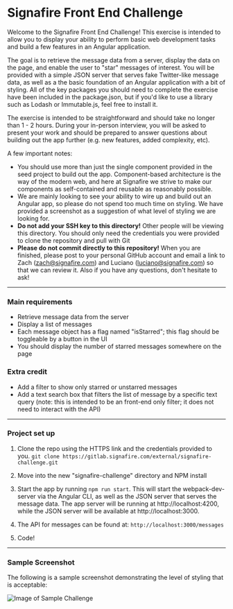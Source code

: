 # Signafire Front End Challenge

Welcome to the Signafire Front End Challenge! This exercise is intended to allow you to display your ability to perform basic web development tasks 
and build a few features in an Angular application.

The goal is to retrieve the message data from a server, display the data on the page, and enable the user to "star" messages of interest. You will 
be provided with a simple JSON server that serves fake Twitter-like message data, as well as a the basic foundation of an Angular application with a 
bit of styling. All of the key packages you should need to complete the exercise have been included in the package.json, but if you'd like to use a 
library such as Lodash or Immutable.js, feel free to install it.

The exercise is intended to be straightforward and should take no longer than 1 - 2 hours. During your in-person interview, you will be asked to 
present your work and should be prepared to answer questions about building out the app further (e.g. new features, added complexity, etc).

A few important notes:
- You should use more than just the single component provided in the seed project to build out the app. Component-based architecture is the way of the modern web, 
and here at Signafire we strive to make our components as self-contained and reusable as reasonably possible.
- We are mainly looking to see your ability to wire up and build out an Angular app, so please do not spend too much time on styling. We have 
provided a screenshot as a suggestion of what level of styling we are looking for.
- **Do not add your SSH key to this directory!** Other people will be viewing this directory. You should only need the credentials you were provided to clone the repository and pull with Git
- **Please do not commit directly to this repository!** When you are finished, please post to your personal GitHub account and email a link to Zach (zach@signafire.com) 
and Luciano (luciano@signafire.com) so that we can review it. Also if you have any questions, don't hesitate to ask!

---

### Main requirements
- Retrieve message data from the server
- Display a list of messages
- Each message object has a flag named "isStarred"; this flag should be toggleable by a button in the UI
- You should display the number of starred messages somewhere on the page

### Extra credit
- Add a filter to show only starred or unstarred messages
- Add a text search box that filters the list of message by a specific text query (note: this is intended to be an front-end only filter; it does not 
need to interact with the API)

---

### Project set up

1) Clone the repo using the HTTPS link and the credentials provided to you.
```git clone https://gitlab.signafire.com/external/signafire-challenge.git```

2) Move into the new "signafire-challenge" directory and NPM install

3) Start the app by running `npm run start`. This will start the webpack-dev-server via the Angular CLI, as well as the JSON server that serves the message data.
The app server will be running at http://localhost:4200, while the JSON server will be available at http://localhost:3000.

4) The API for messages can be found at: `http://localhost:3000/messages`

4) Code!

---

### Sample Screenshot

The following is a sample screenshot demonstrating the level of styling that is acceptable:

![Image of Sample Challenge](src/assets/sample.png)
